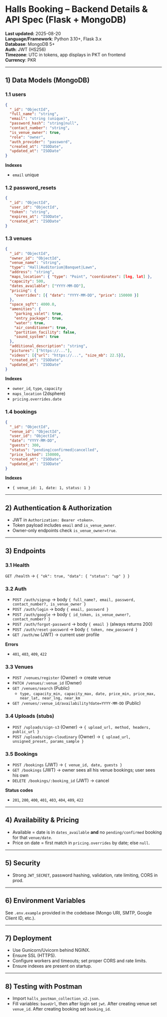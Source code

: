 
# Halls Booking – Backend Details & API Spec (Flask + MongoDB)

**Last updated:** 2025-08-20  
**Language/Framework**: Python 3.10+, Flask 3.x  
**Database**: MongoDB 5+  
**Auth**: JWT (HS256)  
**Timezone**: UTC in tokens, app displays in PKT on frontend  
**Currency**: PKR

---

## 1) Data Models (MongoDB)

### 1.1 users
```json
{
  "_id": "ObjectId",
  "full_name": "string",
  "email": "string (unique)",
  "password_hash": "string|null",
  "contact_number": "string",
  "is_venue_owner": true,
  "role": "owner",
  "auth_provider": "password",
  "created_at": "ISODate",
  "updated_at": "ISODate"
}
```

**Indexes**
- `email` unique

### 1.2 password_resets
```json
{
  "_id": "ObjectId",
  "user_id": "ObjectId",
  "token": "string",
  "expires_at": "ISODate",
  "created_at": "ISODate"
}
```

### 1.3 venues
```json
{
  "_id": "ObjectId",
  "owner_id": "ObjectId",
  "venue_name": "string",
  "type": "Hall|Auditorium|Banquet|Lawn",
  "address": "string",
  "maps_location": { "type": "Point", "coordinates": [lng, lat] },
  "capacity": 500,
  "dates_available": ["YYYY-MM-DD"],
  "pricing": {
    "overrides": [{ "date": "YYYY-MM-DD", "price": 150000 }]
  },
  "space_sqft": 4000.0,
  "amenities": {
    "parking_valet": true,
    "entry_package": true,
    "water": true,
    "air_conditioner": true,
    "partition_facility": false,
    "sound_system": true
  },
  "additional_description": "string",
  "pictures": ["https://..."],
  "videos": [{"url": "https://...", "size_mb": 22.5}],
  "created_at": "ISODate",
  "updated_at": "ISODate"
}
```

**Indexes**
- `owner_id`, `type`, `capacity`
- `maps_location` (2dsphere)
- `pricing.overrides.date`

### 1.4 bookings
```json
{
  "_id": "ObjectId",
  "venue_id": "ObjectId",
  "user_id": "ObjectId",
  "date": "YYYY-MM-DD",
  "guests": 300,
  "status": "pending|confirmed|cancelled",
  "price_locked": 150000,
  "created_at": "ISODate",
  "updated_at": "ISODate"
}
```
**Indexes**
- `{ venue_id: 1, date: 1, status: 1 }`

---

## 2) Authentication & Authorization

- JWT in `Authorization: Bearer <token>`.
- Token payload includes `email` and `is_venue_owner`.
- Owner-only endpoints check `is_venue_owner=true`.

---

## 3) Endpoints

### 3.1 Health
`GET /health` → `{ "ok": true, "data": { "status": "up" } }`

### 3.2 Auth
- `POST /auth/signup` → body `{ full_name?, email, password, contact_number?, is_venue_owner }`
- `POST /auth/login` → body `{ email, password }`
- `POST /auth/google` → body `{ id_token, is_venue_owner?, contact_number? }`
- `POST /auth/forgot-password` → body `{ email }` (always returns 200)
- `POST /auth/reset-password` → body `{ token, new_password }`
- `GET /auth/me` (JWT) → current user profile

**Errors**
- `401`, `403`, `409`, `422`

### 3.3 Venues
- `POST /venues/register` (Owner) → create venue
- `PATCH /venues/:venue_id` (Owner)
- `GET /venues/search` (Public)
  - `type, capacity_min, capacity_max, date, price_min, price_max, near_lat, near_lng, near_km`
- `GET /venues/:venue_id/availability?date=YYYY-MM-DD` (Public)

### 3.4 Uploads (stubs)
- `POST /uploads/sign-s3` (Owner) → `{ upload_url, method, headers, public_url }`
- `POST /uploads/sign-cloudinary` (Owner) → `{ upload_url, unsigned_preset, params_sample }`

### 3.5 Bookings
- `POST /bookings` (JWT) → `{ venue_id, date, guests }`
- `GET /bookings` (JWT) → owner sees all his venue bookings; user sees his own
- `DELETE /bookings/:booking_id` (JWT) → cancel

**Status codes**
- `201`, `200`, `400`, `401`, `403`, `404`, `409`, `422`

---

## 4) Availability & Pricing
- Available = date is in `dates_available` **and** no `pending/confirmed` booking for that `venue/date`.
- Price on date = first match in `pricing.overrides` by date; else `null`.

---

## 5) Security
- Strong `JWT_SECRET`, password hashing, validation, rate limiting, CORS in prod.

---

## 6) Environment Variables
See `.env.example` provided in the codebase (Mongo URI, SMTP, Google Client ID, etc.).

---

## 7) Deployment
- Use Gunicorn/Uvicorn behind NGINX.
- Ensure SSL (HTTPS).
- Configure workers and timeouts; set proper CORS and rate limits.
- Ensure indexes are present on startup.

---

## 8) Testing with Postman
- Import `halls_postman_collection_v2.json`.
- Fill variables: `baseUrl`, then after login set `jwt`. After creating venue set `venue_id`. After creating booking set `booking_id`.
